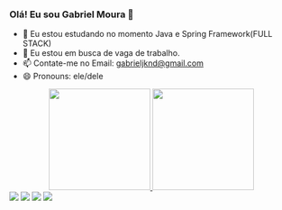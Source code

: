 ### Olá! Eu sou Gabriel Moura 👋

- 🌱 Eu estou estudando no momento Java e Spring Framework(FULL STACK)
- 🔭 Eu estou em busca de vaga de trabalho. 
- 📫 Contate-me no Email: gabrieljknd@gmail.com
- 😄 Pronouns: ele/dele

<div align="center">
  <a href="https://github.com/Cronuzgamer">
  <img height="180em" src="https://github-readme-stats.vercel.app/api?username=Cronuzgamer&show_icons=true&theme=algolia&include_all_commits=true&count_private=true"/>
  <img height="180em" src="https://github-readme-stats.vercel.app/api/top-langs/?username=Cronuzgamer&layout=compact&langs_count=7&theme=algolia"/>
</div>

  
    
 
<div> 
  <a href="https://www.instagram.com/cronuzbrx/" target="_blank"><img src="https://img.shields.io/badge/-Instagram-%23E4405F?style=for-the-badge&logo=instagram&logoColor=white" target="_blank"></a>
  <a href = "mailto:gabrieljknd@gmail.com"><img src="https://img.shields.io/badge/-Gmail-%23333?style=for-the-badge&logo=gmail&logoColor=white" target="_blank"></a>
  <a href="https://www.linkedin.com/in/gabriel-moura-9a275593/" target="_blank"><img src="https://img.shields.io/badge/-LinkedIn-%230077B5?style=for-the-badge&logo=linkedin&logoColor=white" target="_blank"></a> 
<a href="https://www.facebook.com/CronuzGamer/" target="_blank"><img src="https://img.shields.io/badge/Facebook-1877F2?style=for-the-badge&logo=facebook&logoColor=white" target="_blank"></a>
 
